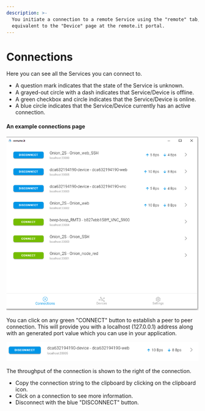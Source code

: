 ```yaml
---
description: >-
  You initiate a connection to a remote Service using the "remote" tab, which is
  equivalent to the "Device" page at the remote.it portal.
---
```


# Connections

Here you can see all the Services you can connect to. 

* A question mark indicates that the state of the Service is unknown. 
* A grayed-out circle with a dash indicates that Service/Device is oﬄine. 
* A green checkbox and circle indicates that the Service/Device is online. 
* A blue circle indicates that the Service/Device currently has an active connection.

#### An example connections page

![](../../.gitbook/assets/image%20%28505%29.png)

You can click on any green "CONNECT" button to establish a peer to peer connection.  This will provide you with a localhost \(127.0.0.1\) address along with an generated port value which you can use in your application.

![](../../.gitbook/assets/image%20%28421%29.png)

The throughput of the connection is shown to the right of the connection. 

* Copy the connection string to the clipboard by clicking on the clipboard icon. 
* Click on a connection to see more information.
* Disconnect with the blue "DISCONNECT" button.

